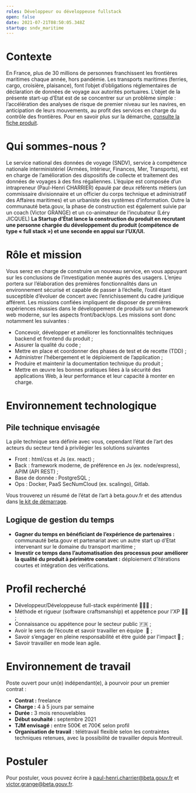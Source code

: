 ```yaml
---
roles: Développeur ou développeuse fullstack
open: false
date: 2021-07-21T08:50:05.348Z
startup: sndv_maritime
---
```

# Contexte
En France, plus de 30 millions de personnes franchissent les frontières maritimes chaque année, hors pandémie. Les transports maritimes (ferries, cargo, croisière, plaisance), font l’objet d’obligations réglementaires de déclaration de données de voyage aux autorités portuaires.
L’objet de la présente start-up d’Etat est de se concentrer sur un problème simple : l’accélération des analyses de risque de premier niveau sur les navires, en anticipation de leurs mouvements, au profit des services en charge du contrôle des frontières.
Pour en savoir plus sur la démarche, [consulte la fiche produit](https://beta.gouv.fr/startups/sndv_maritime.html).

# Qui sommes-nous ?
Le service national des données de voyage (SNDV), service à compétence nationale interministériel (Armées, Intérieur, Finances, Mer, Transports), est en charge de l’amélioration des dispositifs de collecte et traitement des données de voyages à des fins régaliennes.
L’équipe est composée d’un intrapreneur (Paul-Henri CHARRIER) épaulé par deux référents métiers (un commissaire divisionnaire et un officier du corps technique et administratif des Affaires maritimes) et un urbaniste des systèmes d’information.
Outre la communauté beta.gouv, la phase de construction est également suivie par un coach (Victor GRANGE) et un co-animateur de l’incubateur (Léry JICQUEL)
**La Startup d’État lance la construction du produit en recrutant une personne chargée du développement du produit (compétence de type « full stack ») et une seconde en appui sur l’UX/UI.**

# Rôle et mission
Vous serez en charge de construire un nouveau service, en vous appuyant sur les conclusions de l’investigation menée auprès des usagers.
L’enjeu portera sur l’élaboration des premières fonctionnalités dans un environnement sécurisé et capable de passer à l’échelle, l’outil étant susceptible d’évoluer de concert avec l’enrichissement du cadre juridique afférent.
Les missions confiées impliquent de disposer de premières expériences réussies dans le développement de produits sur un framework web moderne, sur les aspects front/back/ops. Les missions sont donc notamment les suivantes :
* Concevoir, développer et améliorer les fonctionnalités techniques backend et frontend du produit ;
* Assurer la qualité du code ;
* Mettre en place et coordonner des phases de test et de recette (TDD) ;
* Administrer l’hébergement et le déploiement de l’application ;
* Produire et maintenir la documentation technique du produit ;
* Mettre en œuvre les bonnes pratiques liées à la sécurité des applications Web, à leur performance et leur capacité à monter en charge.


# Environnement technologique

## Pile technique envisagée
La pile technique sera définie avec vous, cependant l’état de l’art des acteurs du secteur tend à privilégier les solutions suivantes 
* Front : html/css et Js (ex. react) ;
* Back : framework moderne, de préférence en Js (ex. node/express), APIM (API REST) ;
* Base de donnée : PostgreSQL ;
* Ops : Docker, PaaS SecNumCloud (ex. scalingo), Gitlab.

Vous trouverez un résumé de l’état de l’art à beta.gouv.fr et des attendus dans [le kit de démarrage](https://doc.incubateur.net/communaute/gerer-sa-startup-detat-ou-de-territoires-au-quotidien/la-vie-dune-se/construction/kit-de-demarrage).


## Logique de gestion du temps  
* **Gagner du temps en bénéficiant de l’expérience de partenaires :** communauté beta.gouv et partenariat avec un autre start up d’Etat intervenant sur le domaine du transport maritime ;
* **Investir ce temps dans l’automatisation des processus pour améliorer la qualité du produit à périmètre constant :** déploiement d’itérations courtes et intégration des vérifications.


# Profil recherché
* Développeur/Développeuse full-stack expérimenté 💪👩‍💻 ;
* Méthode et rigueur (software craftsmanship) et appétence pour l'XP 🙏🏽 ;
* Connaissance ou appétence pour le secteur public 🇫🇷 ;
* Avoir le sens de l’écoute et savoir travailler en équipe  🙂 ;
* Savoir s’engager en pleine responsabilité et être guidé par l'impact 🚀 ;
* Savoir travailler en mode lean agile.


# Environnement de travail
Poste ouvert pour un(e) indépendant(e), à pourvoir pour un premier contrat :
* **Contrat :** freelance
* **Charge :** 4 à 5 jours par semaine
* **Durée :** 3 mois renouvelables
* **Début souhaité :** septembre 2021
* **TJM envisagé :** entre 500€ et 700€ selon profil
* **Organisation de travail** : télétravail flexible selon les contraintes techniques retenues, avec la possibilité de travailler depuis Montreuil.


# Postuler
Pour postuler, vous pouvez écrire à [paul-henri.charrier@beta.gouv.fr](mailto:paul-henri.charrier@beta.gouv.fr) et  [victor.grange@beta.gouv.fr](mailto:victor.grange@beta.gouv.fr).
